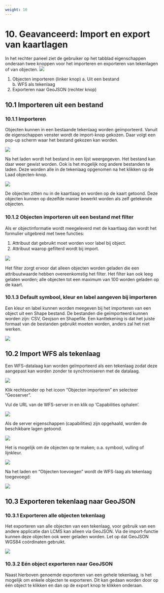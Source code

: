 ```yaml
---
weight: 10
---
```


# 10. Geavanceerd: Import en export van kaartlagen 

In het rechter paneel ziet de gebruiker op het tabblad eigenschappen onderaan twee knoppen voor het importeren en exporteren van tekenlagen of van objecten. ![](images/lcms-plot-handleiding-48_2.png)

1. Objecten importeren (linker knop) 
  a. Uit een bestand  
  b. WFS als tekenlaag 
2. Exporteren naar GeoJSON (rechter knop) 
 
## 10.1 Importeren uit een bestand

### 10.1.1 Importeren

Objecten kunnen in een bestaande tekenlaag worden geïmporteerd. Vanuit de eigenschappen venster wordt de import-knop gekozen. Daar volgt een pop-up scherm waar het bestand gekozen kan worden.

![](images/lcms-plot-handleiding-48_3.png)

Na het laden wordt het bestand in een lijst weergegeven.
Het bestand kan daar weer gewist worden. Ook is het mogelijk nog andere bestanden te laden. Deze worden alle in de tekenlaag opgenomen na het klikken op de Laad objecten-knop.

![](images/lcms-plot-handleiding-49_3.png)
 
De objecten zitten nu in de kaartlaag en worden op de kaart getoond. Deze objecten kunnen op dezelfde manier bewerkt worden als zelf getekende objecten.

### 10.1.2 Objecten importeren uit een bestand met ﬁlter

Als er objectinformatie wordt meegeleverd met de kaartlaag dan wordt het formulier uitgebreid met twee functies:

1. Attribuut dat gebruikt moet worden voor label bij object. 
2. Attribuut waarop geﬁlterd wordt bij import.

![](images/lcms-plot-handleiding-49_2.png)  
 
Het ﬁlter zorgt ervoor dat alleen objecten worden geladen die een attribuutwaarde hebben overeenkomstig het ﬁlter. Het ﬁlter kan ook leeg gelaten worden; alle objecten tot een maximum van 100 worden geladen op de kaart.
 
### 10.1.3 Default symbool, kleur en label aangeven bij importeren

Een kleur en label kunnen worden meegeven bij het importeren van een object uit een Shape bestand. De bestanden die geïmporteerd kunnen worden zijn: CSV, Geojson en Shapefile. Een kanttekening is dat het juiste formaat van de bestanden gebruikt moeten worden, anders zal het niet werken.

![](images/lcms-plot-handleiding-50_2.png)  
  
## 10.2 Import WFS als tekenlaag 
Een WFS-datalaag kan worden geïmporteerd als een tekenlaag zodat deze aangepast kan worden zonder te synchroniseren met de datalaag. 

![](images/lcms-plot-handleiding-50_3.jpg)   
 
Klik rechtsonder op het icoon “Objecten importeren” en selecteer “Geoserver”.  

Vul de URL van de WFS-server in en klik op ‘Capabilities ophalen’. 

![](images/lcms-plot-handleiding-51_2.png)
 
Als de server eigenschappen (capabilities) zijn opgehaald, worden de beschikbare lagen getoond. 

![](images/lcms-plot-handleiding-51_4.png)  

Het is mogelijk om de objecten op te maken; o.a. symbool, vulling of lijnkleur.

![](images/lcms-plot-handleiding-51_3.png)  
 
 
Na het laden en “Objecten toevoegen” wordt de WFS-laag als tekenlaag toegevoegd: 
 
![](images/lcms-plot-handleiding-51_5.jpg)

## 10.3 Exporteren tekenlaag naar GeoJSON 

### 10.3.1 Exporteren alle objecten tekenlaag

Het exporteren van alle objecten van een tekenlaag, voor gebruik van een andere applicatie dan LCMS kan alleen via GeoJSON. Via de import-functie kunnen deze objecten ook weer geladen worden. Let op dat GeoJSON WGS84 coördinaten gebruikt.

![](images/lcms-plot-handleiding-52_2.png)

### 10.3.2 Eén object exporteren naar GeoJSON

Naast hierboven genoemde exporteren van een gehele tekenlaag, is het mogelijk om enkele objecten te exporteren. Dit kan gedaan worden door op één object te klikken en dan op de export knop te klikken onderaan.